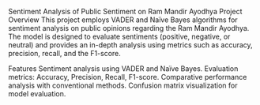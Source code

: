 Sentiment Analysis of Public Sentiment on Ram Mandir Ayodhya
Project Overview
This project employs VADER and Naïve Bayes algorithms for sentiment analysis on public opinions regarding the Ram Mandir Ayodhya. The model is designed to evaluate sentiments (positive, negative, or neutral) and provides an in-depth analysis using metrics such as accuracy, precision, recall, and the F1-score.

Features
Sentiment analysis using VADER and Naïve Bayes.
Evaluation metrics: Accuracy, Precision, Recall, F1-score.
Comparative performance analysis with conventional methods.
Confusion matrix visualization for model evaluation.
